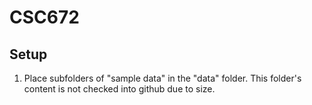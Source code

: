 # CSC672

## Setup
1. Place subfolders of "sample data" in the "data" folder. This folder's content is not checked into github due to size.
